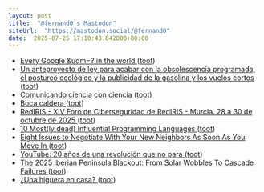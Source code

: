 ```yaml
---
layout: post
title:  "@fernand0's Mastodon"
siteUrl:  "https://mastodon.social/@fernand0"
date:  2025-07-25 17:10:43.842000+00:00
---
```

*  [Every Google &udm=? in the world ](https://serpapi.com/blog/every-google-udm-in-the-world) ([toot](https://mastodon.social/@fernand0/114914980255608458))
*  [Un anteproyecto de ley para acabar con la obsolescencia programada, el postureo ecológico y la publicidad de la gasolina y los vuelos cortos ](https://www.microsiervos.com/archivo/noticias/anteproyecto-ley-obsolescencia-programada-postureo-ecologico-publicidad-gasolina-vuelos-cortos.htm) ([toot](https://mastodon.social/@fernand0/114914786276574118))
*  [Comunicando ciencia con ciencia   ](https://www.fundacionlilly.com/fmento-ciencia/citas-ciencia24) ([toot](https://mastodon.social/@fernand0/114914563023997727))
*  [Boca caldera ](https://www.flickr.com/photos/fernand0/54654303831) ([toot](https://mastodon.social/@fernand0/114914416061747112))
*  [RedIRIS - XIV Foro de Ciberseguridad de RedIRIS - Murcia. 28 a 30  de octubre de 2025 ](https://www.rediris.es/difusion/eventos/fcs/fcs2025) ([toot](https://mastodon.social/@fernand0/114914338862354153))
*  [10 Most(ly dead) Influential Programming Languages ](https://www.hillelwayne.com/post/influential-dead-languages) ([toot](https://mastodon.social/@fernand0/114913636440149464))
*  [Eight Issues to Negotiate With Your New Neighbors As Soon As You Move In ](https://lifehacker.com/home/what-to-negotiate-with-new-neighbor) ([toot](https://mastodon.social/@fernand0/114913316637084421))
*  [YouTube: 20 años de una revolución que no para ](https://blog.youtube/intl/es-419/news-and-events/trends-report-20) ([toot](https://mastodon.social/@fernand0/114913096669979128))
*  [The 2025 Iberian Peninsula Blackout: From Solar Wobbles To Cascade Failures ](https://hackaday.com/2025/06/30/the-2025-iberian-peninsula-blackout-from-solar-wobbles-to-cascade-failures) ([toot](https://mastodon.social/@fernand0/114912977909033224))
*  [¿Una higuera en casa? ](https://avecesunafoto.wordpress.com/2025/07/24/una-higuera-en-casa) ([toot](https://mastodon.social/@fernand0/114911352807817483))
